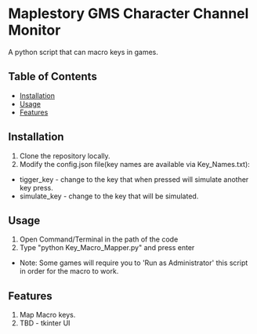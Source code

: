 # Maplestory GMS Character Channel Monitor
A python script that can macro keys in games.


## Table of Contents
- [Installation](#installation)
- [Usage](#usage)
- [Features](#features)


## Installation
1. Clone the repository locally.
2. Modify the config.json file(key names are available via Key_Names.txt):
* tigger_key - change to the key that when pressed will simulate another key press.
* simulate_key - change to the key that will be simulated.


## Usage
1. Open Command/Terminal in the path of the code
2. Type "python Key_Macro_Mapper.py" and press enter
* Note: Some games will require you to 'Run as Administrator' this script in order for the macro to work.


## Features
1. Map Macro keys.
2. TBD - tkinter UI
